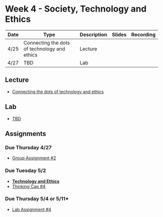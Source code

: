 # Week 4 - Society, Technology and Ethics

Date|Type|Description|Slides|Recording|
|---|----|-----------|------|---------|
|4/25|Connecting the dots of technology and ethics|Lecture|||
|4/27|TBD|Lab|||

## Lecture

- [Connecting the dots of technology and ethics](../materials/AA191_S_W4_Lecture_4.pdf)

## Lab

- [TBD](../labs/week4/index.md)

<!-- ## Group Exercise

Instructions here:

- [https://tinyurl.com/aa191-427ex](https://tinyurl.com/aa191-427ex) -->


## Assignments

### Due Thursday 4/27

- [Group Assignment #2](../assignments/week3/group_assignment.md)

### Due Tuesday 5/2

- [**Technology and Ethics**](../assignments/week4/reading.md)
- [Thinking Cap #4](../assignments/week4/thinking_cap.md)

### Due Thursday 5/4 or 5/11*

- [Lab Assignment #4](../assignments/week4/lab_assignment.md)
